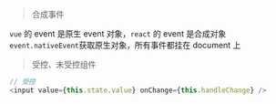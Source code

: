 > 合成事件

`vue` 的 event 是原生 event 对象，`react` 的 event 是合成对象
`event.nativeEvent`获取原生对象，所有事件都挂在 document 上

> 受控、未受控组件

```js
// 受控
<input value={this.state.value} onChange={this.handleChange} />
```
